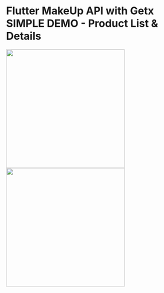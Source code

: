 # Flutter MakeUp API with Getx SIMPLE DEMO - Product List & Details



<img src="https://github.com/githuseyingur/flutter_getx_restful_api_ecommerce_makeup/assets/120099096/6ffb976d-11e5-4a64-aaa5-7b2f4ba77330"  width="320">
<img src="https://github.com/githuseyingur/flutter_getx_restful_api_ecommerce_makeup/assets/120099096/ed60d92c-ca22-4b56-afe3-e8f7e619216c"  width="320">
